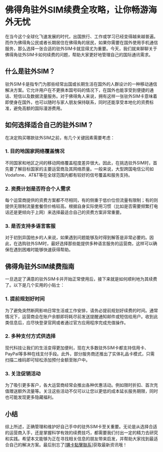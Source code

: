 # 佛得角驻外SIM续费全攻略，让你畅游海外无忧

在当今这个全球化飞速发展的时代，出国旅行、工作或学习已经变得越来越普遍。而作为佛得角公民或者长期居住在佛得角的居民，如果你需要在国外使用手机通信服务，那么选择一张合适的驻外SIM卡就显得尤为重要。今天，我们就来聊聊关于佛得角驻外SIM卡如何续费的问题，帮助大家更好地管理自己的国际通讯需求。

## 什么是驻外SIM？

驻外SIM卡是指专门为那些经常出国或长期生活在国外的人群设计的一种移动通信解决方案。它允许用户在不更换本国号码的情况下，在国外也能享受到便捷的通话、短信以及数据流量服务。对于佛得角人来说，拥有这样一张驻外SIM卡意味着即使身在国外，也可以随时与家人朋友保持联系，同时还能享受本地化的资费标准，避免高额的国际漫游费用。

## 如何选择适合自己的驻外SIM？

在决定购买哪款驻外SIM之前，有几个关键因素需要考虑：

### 1. 目的地国家网络覆盖情况
不同国家和地区之间的移动网络覆盖程度差异很大。因此，在挑选驻外SIM时，首先要了解目标国家的主要运营商及其网络质量。一般来说，大型跨国电信公司如Vodafone、AT&T等在全球范围内都有较好的信号覆盖和服务支持。

### 2. 资费计划是否符合个人需求
每个运营商提供的资费方案都不尽相同，有的侧重于低价位但流量有限制；有的则提供无限制流量套餐但价格较高。根据自身实际使用习惯（比如是否需要频繁打电话还是更倾向于上网）来选择最适合自己的资费方案非常重要。

### 3. 是否支持多语言客服
对于初到异国他乡的人来说，如果遇到问题能够及时得到解答是非常必要的。因此，在选购驻外SIM时，最好选择那些能提供多种语言服务的运营商，这样可以确保在遇到困难时能够快速获得帮助。

## 佛得角驻外SIM续费指南

一旦选定了满意的驻外SIM卡并开始正常使用后，接下来就是如何顺利地为其续费了。以下是几个实用的小贴士：

### 1. 提前规划好时间
为了避免突然断网影响日常生活或工作安排，请务必提前规划好续费的时间。通常情况下，运营商会在账户余额即将耗尽前发送提醒通知邮件或短信给用户。收到此类信息后，应尽快登录官网或者通过官方应用程序完成充值操作。

### 2. 多种支付方式供选择
现代科技让我们的生活变得更加便利，现在大多数驻外SIM卡都支持信用卡、PayPal等多种在线支付手段。此外，部分服务商还推出了实体礼品卡模式，只需扫描二维码即可轻松添加预付金额至账户中。

### 3. 关注促销活动
为了吸引更多客户，各大运营商经常会推出各种优惠活动。例如限时折扣、首次充值赠送额外流量等。关注这些活动不仅可以让您以更低的成本延长服务期限，同时也可能发现更多隐藏福利。

## 小结

综上所述，正确管理和维护好自己手中的驻外SIM卡至关重要。无论是从选择合适的运营商入手，还是掌握科学有效的续费技巧，都需要我们付出一定的精力去研究和实践。希望本文能够为正在寻找相关信息的朋友带来启发，并帮助大家找到最适合自己的解决方案。最后别忘了[[購卡點擊聯系](https://t.me/s/esim1088)]获取最新资讯哦！